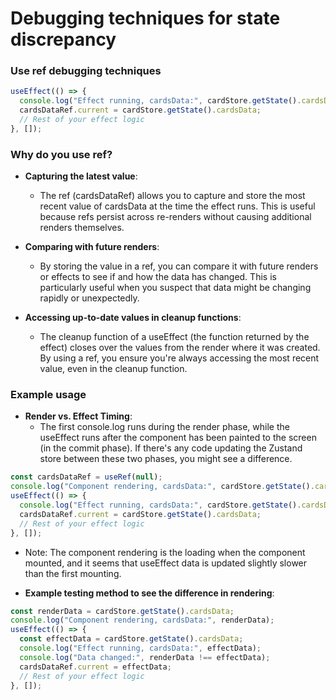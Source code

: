 # Debugging techniques for state discrepancy

### Use ref debugging techniques

```javascript
useEffect(() => {
  console.log("Effect running, cardsData:", cardStore.getState().cardsData);
  cardsDataRef.current = cardStore.getState().cardsData;
  // Rest of your effect logic
}, []);
```

### Why do you use ref?

- **Capturing the latest value**: 
   - The ref (cardsDataRef) allows you to capture and store the most recent value of cardsData at the time the effect runs. This is useful because refs persist across re-renders without causing additional renders themselves.

- **Comparing with future renders**: 
   - By storing the value in a ref, you can compare it with future renders or effects to see if and how the data has changed. This is particularly useful when you suspect that data might be changing rapidly or unexpectedly.

- **Accessing up-to-date values in cleanup functions**: 
   - The cleanup function of a useEffect (the function returned by the effect) closes over the values from the render where it was created. By using a ref, you ensure you're always accessing the most recent value, even in the cleanup function.

### Example usage

- **Render vs. Effect Timing**: 
   - The first console.log runs during the render phase, while the useEffect runs after the component has been painted to the screen (in the commit phase). If there's any code updating the Zustand store between these two phases, you might see a difference.

```javascript
const cardsDataRef = useRef(null);
console.log("Component rendering, cardsData:", cardStore.getState().cardsData);
useEffect(() => {
  console.log("Effect running, cardsData:", cardStore.getState().cardsData);
  cardsDataRef.current = cardStore.getState().cardsData;
  // Rest of your effect logic
}, []);
```

- Note: The component rendering is the loading when the component mounted, and it seems that useEffect data is updated slightly slower than the first mounting.

- **Example testing method to see the difference in rendering**:
```javascript
const renderData = cardStore.getState().cardsData;
console.log("Component rendering, cardsData:", renderData);
useEffect(() => {
  const effectData = cardStore.getState().cardsData;
  console.log("Effect running, cardsData:", effectData);
  console.log("Data changed:", renderData !== effectData);
  cardsDataRef.current = effectData;
  // Rest of your effect logic
}, []);
```